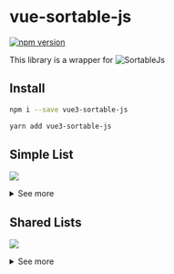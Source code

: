# vue-sortable-js
[![npm version](https://badge.fury.io/js/vue3-sortable-js.svg)](https://badge.fury.io/js/vue3-sortable-js)

This library is a wrapper for ![SortableJs](https://github.com/SortableJS/Sortable)

## Install
```bash
npm i --save vue3-sortable-js

yarn add vue3-sortable-js
```

## Simple List
![](https://media2.giphy.com/media/fU6Q5PSbLZysLlaP2b/giphy.gif)

<details>
  <summary>See more</summary>
  
  ```vue
  <VueSortableJs v-model:list="demoList" :options="sortableOptions">
    <template #item="{ element, index }">
      <div class="list-item">{{ element }} {{ index }}</div>
    </template>
  </VueSortableJs>

  <script>
  export default {
    components: {
      VueSortableJs,
    },
    setup() {
      const demoList = ref(["Vue", "Sortable", "Plugin"]);

      const sortableOptions = ref({
        animation: 150,
      });

      return { demoList, sortableOptions };
    },
  };
  </script>
  ```
</details>

## Shared Lists
![](https://media4.giphy.com/media/Fb4EtdvaqgpR98caym/giphy.gif)

<details>
  <summary>See more</summary>
  
  ```vue
  <VueSortableJs v-model:list="demoList" :options="sortableOptions">
    <template #item="{ element, index }">
      <div class="list-item">{{ element }} {{ index }}</div>
    </template>
  </VueSortableJs>

  <VueSortableJs v-model:list="demoList" :options="sortableOptions">
    <template #item="{ element, index }">
      <div class="list-item-extra">{{ element }} {{ index }}</div>
    </template>
  </VueSortableJs>

  <script>
  export default {
    components: {
      VueSortableJs,
    },
    setup() {
      const demoList = ref(["Vue", "Sortable", "Plugin"]);

      const sortableOptions = ref({
        group: 'shared',
        animation: 150,
      });

      return { demoList, sortableOptions };
    },
  };
  </script>
  ```
</details>
